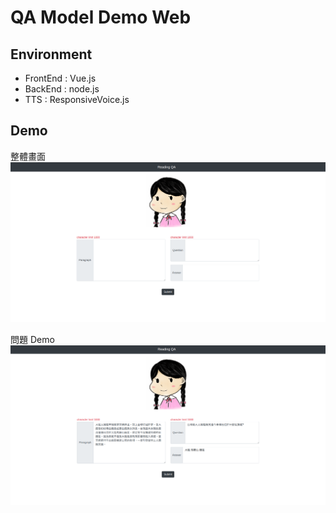 # QA Model Demo Web

## Environment

- FrontEnd : Vue.js
- BackEnd : node.js
- TTS : ResponsiveVoice.js

## Demo

整體畫面
![all](/img/all.png)

問題 Demo
![question_demo](img/question_demo.png)
